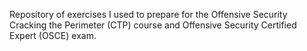 Repository of exercises I used to prepare for the Offensive Security Cracking the Perimeter (CTP) course and Offensive Security Certified Expert (OSCE) exam.
